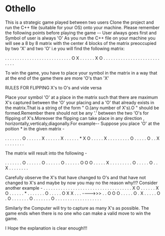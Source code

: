 # Othello
This is a strategic game played between two users
Clone the project and run the C++ file (suitable for your OS) onto your machine.
Please remember the following points before playing the game -- User always goes first and Symbol of user is always 'O'
As you run the C++ file on your machine you will see a 8 by 8 matrix with the center 4 blocks of the matrix preoccupied by two 'X' and two 'O' i.e you will find the following matrix: 

. . . . . . . .
. . . . . . . .
. . . . . . . .
. . . O X . . .
. . . X O . . .
. . . . . . . .
. . . . . . . .
. . . . . . . .

To win the game, you have to place your symbol in the matrix in a way that at the end of the game there are more 'O's than 'X'

RULES FOR FLIPPING X's to O's and vide versa

Place your symbol 'O' at a place in the matrix such that there are maximum X's captured between the 'O' your placing and a 'O' that already exists in the matrix.That is a string of the form " O.(any number of X's).O " should be formed.Remember there should not be any '.' between the two 'O's for flipping of X's.Moreover the flipping can take place in any direction , horizontally,verticaly,diagonally.For example-- Suppose you place 'O' at the poition * in the given matrix - 

. . . . . . . O
. . . . . . X .
. . . . . X . .
. . . . * X O .
. . . . X . . .
. . . . . . O .
. . . . O . . X
. . . . . . . .


The matrix will result into the following - 

. . . . . . . O
. . . . . . O .
. . . . . O . .
. . . . O O O .
. . . . X . . .
. . . . . . O .
. . . . O . . X
. . . . . . . .

Carefully observe the X's that have changed to O's and that have not changed to X's and maybe by now you may no the reason why!!?
Consider another example -
. . . . . . . .                   . . . . . . . .
. . . . . . . .                   . . . . . . . .
. . . . X O . .                   . . . . X O . .
. . . . * . . .                   . . . . O . . .
. . O X X . . .         ---->>>   . . O O O . . .
. . O . X . . .                   . . O . O . . .
. . . . O . . .                   . . . . O . . .
. . . . . . . .                   . . . . . . . .


Similarly the Computer will try to capture as many X's as possible.
The game ends when there is no one who can make a valid move to win the game.

I Hope the explanation is clear enough!!!
